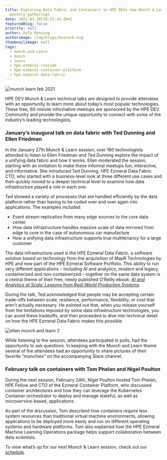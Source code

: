 ```yaml
---
title: Exploring Data Fabric and Containers in HPE DEVs new Munch & Learn
  monthly gatherings
date: 2021-01-28T18:22:24.394Z
featuredBlog: false
priority: null
author: Dale Rensing
authorimage: /img/blogs/Avatar6.svg
thumbnailimage: null
tags:
  - munch-and-Learn
  - munch
  - learn
  - hpe-ezmeral-runtime
  - hpe-ezmeral-container-platform
  - hpe-ezmeral-data-fabric
---
```

![munch learn feb 2021](https://hpe-developer-portal.s3.amazonaws.com/uploads/media/2020/12/munch-learn-feb-2021-1611858129501.jpg)

HPE DEV Munch & Learn technical talks are designed to provide attendees with an opportunity to learn more about today’s most popular technologies. These free, 60-minute informative meetups are sponsored by the HPE DEV Community and provide the unique opportunity to connect with some of the industry’s leading technologists.    

### January’s inaugural talk on data fabric with Ted Dunning and Ellen Friedman

In the January 27th Munch & Learn session, over 160 technologists attended to listen to Ellen Friedman and Ted Dunning explore the impact of a unifying data fabric and how it works. Ellen moderated the session, starting with an invitation to make these informal meetups fun, interactive, and informative. She introduced Ted Dunning, HPE Ezmeral Data Fabric CTO, who started with a business-level look at three different use cases and then quickly moved to a deeper technical level to examine how data infrastructure played a role in each one.    

Ted showed a variety of processes that are handled efficiently by the data platform rather than having to be coded over and over again into applications. The examples included:

* Event stream replication from many edge sources to the core data center
* How data infrastructure handles massive scale of data mirrored from edge to core in the case of autonomous car manufacture
* How a unifying data infrastructure supports true multitenancy for a large customer

The data infrastructure used is the HPE Ezmeral Data Fabric, a software solution based on technology from the acquisition of MapR Technologies by HPE and now part of the HPE Ezmeral Software Portfolio. This ability to run very different applications – including AI and analytics, modern and legacy, containerized and non-containerized – together on the same data system is a central theme of their free, newly published O’Reilly ebook: *[AI and Analytics at Scale: Lessons from Real-World Production Systems](https://www.hpe.com/us/en/resources/software/ai-and-analytics-systems.html)*.

During the talk, Ted acknowledged that people may be accepting certain trade-offs between scale, resilience, performance, flexibility, or cost that aren’t actually necessary. He pointed out that, when you release yourself from the limitations imposed by some data infrastructure technologies, you can avoid these tradeoffs, and then proceeded to dive into technical detail on how the HPE Ezmeral Data Fabric makes this possible.

![ellen munch and learn 2](https://hpe-developer-portal.s3.amazonaws.com/uploads/media/2020/12/ellen-munch-and-learn-2-1612197191552.jpg)

While listening to the session, attendees participated in polls, had the opportunity to ask questions. In keeping with the Munch and Learn theme several of the attendees had an opportunity to share pictures of their favorite “munchies” on the accompanying Slack channel. 

### February talk on containers with Tom Phelan and Nigel Poulton

During the next session, February 24th, Nigel Poulton hosted Tom Phelan, HPE Fellow and CTO of the Ezmeral Container Platform, who discussed container architectures and how they can leverage the Kubernetes Container orchestrator to deploy and manage stateful, as well as microservice-based, applications.

As part of the discussion, Tom described how containers require less system resources than traditional virtual machine environments, allowing applications to be deployed more easily and run on different operating systems and hardware platforms. Tom also explained how the HPE Ezmeral Machine Learning Operations package helps support collaboration between data scientists.

To view what’s up for our next Munch & Learn session, check out our [schedule](/blog/munch-and-learn).